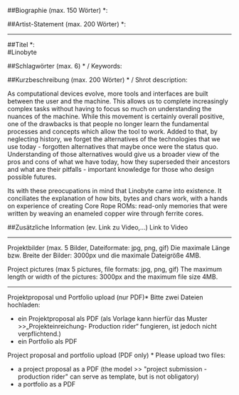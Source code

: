 ##Biographie (max. 150 Wörter) *:  

##Artist-Statement (max. 200 Wörter) *:


---------------------------------------------------------------
##Titel *:	
#Linobyte

##Schlagwörter (max. 6) * / Keywords:

##Kurzbeschreibung (max. 200 Wörter) * / Shrot description:	

As computational devices evolve, more tools and interfaces are built between the user and the machine. This allows us to complete increasingly complex tasks without having to focus so much on understanding the nuances of the machine. While this movement is certainly overall positive, one of the drawbacks is that people no longer learn the fundamental processes and concepts which allow the tool to work. Added to that, by neglecting history, we forget the alternatives of the technologies that we use today - forgotten alternatives that maybe once were the status quo. Understanding of those alternatives would give us a broader view of the pros and cons of what we have today, how they superseded their ancestors and what are their pitfalls - important knowledge for those who design possible futures.

Its with these preocupations in mind that Linobyte came into existence. It conciliates the explanation of how bits, bytes and chars work, with a hands on experience of creating Core Rope ROMs: read-only memories that were written by weaving an enameled copper wire through ferrite cores.


##Zusätzliche Information (ev. Link zu Video,…) Link to Video


---------------------------------------------------------------


Projektbilder (max. 5 Bilder, Dateiformate: jpg, png, gif)
Die maximale Länge bzw. Breite der Bilder: 3000px und die maximale Dateigröße 4MB.

Project pictures (max 5 pictures, file formats: jpg, png, gif)
The maximum length or width of the pictures: 3000px and the maximum file size 4MB.


---------------------------------------------------------------

Projektproposal und Portfolio upload (nur PDF)*
Bitte zwei Dateien hochladen:
- ein Projektproposal als PDF (als Vorlage kann hierfür das Muster >>„Projekteinreichung- Production rider“ fungieren, ist jedoch nicht verpflichtend.)
- ein Portfolio als PDF



Project proposal and portfolio upload (PDF only) *
Please upload two files:
- a project proposal as a PDF (the model >> "project submission - production rider" can serve as template, but is not obligatory)
- a portfolio as a PDF





